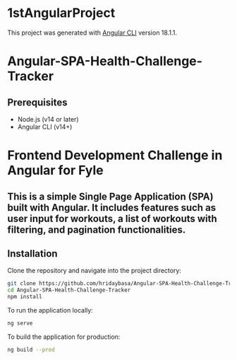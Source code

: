 # 1stAngularProject

This project was generated with [Angular CLI](https://github.com/angular/angular-cli) version 18.1.1.

# Angular-SPA-Health-Challenge-Tracker

## Prerequisites

- Node.js (v14 or later)
- Angular CLI (v14+)

# Frontend Development Challenge in Angular for Fyle

## This is a simple Single Page Application (SPA) built with Angular. It includes features such as user input for workouts, a list of workouts with filtering, and pagination functionalities.

## Installation

Clone the repository and navigate into the project directory:

```bash
git clone https://github.com/hridaybasa/Angular-SPA-Health-Challenge-Tracker.git
cd Angular-SPA-Health-Challenge-Tracker
npm install
```

To run the application locally:

```bash
ng serve
```

To build the application for production:

```bash
ng build --prod
```
